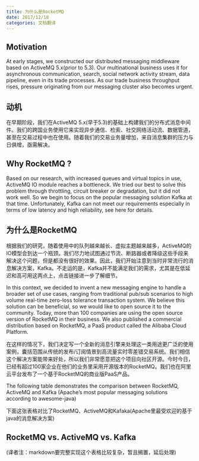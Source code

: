 ```yaml
---
title: 为什么是RocketMQ
date: 2017/12/18
categories: 文档翻译
---
```

## Motivation
At early stages, we constructed our distributed messaging middleware based on ActiveMQ 5.x(prior to 5.3). Our multinational business uses it for asynchronous communication, search, social network activity stream, data pipeline, even in its trade processes. As our trade business throughput rises, pressure originating from our messaging cluster also becomes urgent.

## 动机
在早期阶段，我们在ActiveMQ 5.x(早于5.3)的基础上构建我们的分布式消息中间件。我们的跨国业务使用它来实现异步通信、检索、社交网络活动流、数据管道，甚至在交易过程中也在使用。随着我们的交易业务量增加，来自消息集群的压力与日俱增，亟需解决。

## Why RocketMQ ?
Based on our research, with increased queues and virtual topics in use, ActiveMQ IO module reaches a bottleneck. We tried our best to solve this problem through throttling, circuit breaker or degradation, but it did not work well. So we begin to focus on the popular messaging solution Kafka at that time. Unfortunately, Kafka can not meet our requirements especially in terms of low latency and high reliability, see here for details.

## 为什么是RocketMQ
根据我们的研究，随着使用中的队列越来越长、虚拟主题越来越多，ActiveMQ的IO模型会到达一个瓶颈。我们尽力地试图通过节流、断路器或者降级这些手段来解决这个问题，但是都没有很好的效果。因此，我们开始注意到当时非常流行的消息解决方案，Kafka。不走运的是，Kafka并不能满足我们的需求，尤其是在低延迟和高可用这两点上，点击链接进一步了解细节。

In this context, we decided to invent a new messaging engine to handle a broader set of use cases, ranging from traditional pub/sub scenarios to high volume real-time zero-loss tolerance transaction system. We believe this solution can be beneficial, so we would like to open source it to the community. Today, more than 100 companies are using the open source version of RocketMQ in their business. We also published a commercial distribution based on RocketMQ, a PaaS product called the Alibaba Cloud Platform.

在这样的情况下，我们决定写一个全新的消息引擎来处理这一类用途更广泛的使用案例，囊括范围从传统的发布/订阅情景到高流量实时零差错交易系统。我们相信这个解决方案能带来好处，所以我们非常愿意把这个项目向社区开源。今时今日，已经有超过100家企业在他们的业务里采用开源版本的RocketMQ。我们也在阿里云平台发布了一个基于RocketMQ的商业版PaaS产品。

The following table demonstrates the comparison between RocketMQ, ActiveMQ and Kafka (Apache’s most popular messaging solutions according to awesome-java)

下面这张表格对比了RocketMQ、ActiveMQ和Kafaka(Apache里最受欢迎的基于java的消息解决方案)

## RocketMQ vs. ActiveMQ vs. Kafka
(译者注：markdown要完整实现这个表格比较复杂，暂且搁置，延后处理)
